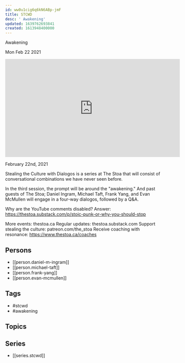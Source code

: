 ```yaml
---
id: ww0u1cig6q6kN6ABp-jmF
title: STCWD
desc: ' Awakening'
updated: 1639762693841
created: 1613948400000
---
```



 Awakening

Mon Feb 22 2021

<iframe width="560" height="315" src="https://www.youtube.com/embed/K6kfcYBrKMc" title="STCWD: Awakening w/ Daniel M. Ingram, Michael Taft, Frank Yang, and Evan McMullen" frameborder="0" allow="accelerometer; autoplay; clipboard-write; encrypted-media; gyroscope; picture-in-picture" allowfullscreen ></iframe>

February 22nd, 2021

Stealing the Culture with Dialogos is a series at The Stoa that will consist of conversational combinations we have never seen before.

In the third session, the prompt will be around the "awakening." And past guests of The Stoa; Daniel Ingram, Michael Taft, Frank Yang, and Evan McMullen will engage in a four-way dialogos, followed by a Q&A. 

Why are the YouTube comments disabled? Answer: https://thestoa.substack.com/p/stoic-punk-or-why-you-should-stop

More events: thestoa.ca
Regular updates: thestoa.substack.com
Support stealing the culture: patreon.com/the_stoa
Receive coaching with resonance: https://www.thestoa.ca/coaches

## Persons

- [[person.daniel-m-ingram]]
- [[person.michael-taft]]
- [[person.frank-yang]]
- [[person.evan-mcmullen]]

## Tags

- #stcwd
- #awakening

## Topics



## Series

- [[series.stcwd]]

